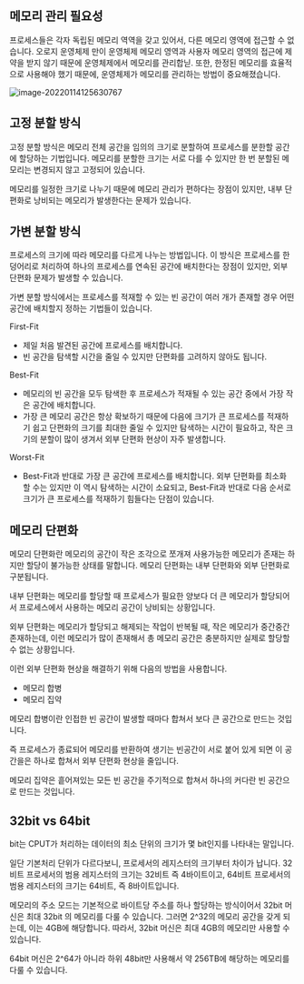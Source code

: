 ## 메모리 관리 필요성

프로세스들은 각자 독립된 메모리 역역을 갖고 있어서, 다른 메모리 영역에 접근할 수 없습니다. 오로지 운영체제 만이 운영체제 메모리 영역과 사용자 메모리 영역의 접근에 제약을 받지 않기 때문에 운영체제에서 메모리를 관리합닏. 또한, 한정된 메모리를 효율적으로 사용해야 했기 때문에, 운영체제가 메모리를 관리하는 방법이 중요해졌습니다.

![image-20220114125630767](C:\Users\taehy\AppData\Roaming\Typora\typora-user-images\image-20220114125630767.png)

## 고정 분할 방식

고정 분할 방식은 메모리 전체 공간을 임의의 크기로 분할하여 프로세스를 분한할 공간에 할당하는 기법입니다. 메모리를 분할한 크기는 서로 다를 수 있지만 한 번 분할된 메모리는 변경되지 않고 고정되어 있습니다.

메모리를 일정한 크기로 나누기 때문에 메모리 관리가 편하다는 장점이 있지만, 내부 단편화로 낭비되는 메모리가 발생한다는 문제가 있습니다.

## 가변 분할 방식

프로세스의 크기에 따라 메모리를 다르게 나누는 방법입니다. 이 방식은 프로세스를 한 덩어리로 처리하여 하나의 프로세스를 연속된 공간에 배치한다는 장점이 있지만, 외부 단편화 문제가 발생할 수 있습니다.

가변 분할 방식에서는 프로세스를 적재할 수 있는 빈 공간이 여러 개가 존재할 경우 어떤 공간에 배치할지 정하는 기법들이 있습니다.

First-Fit

- 제일 처음 발견된 공간에 프로세스를 배치합니다.
- 빈 공간을 탐색할 시간을 줄일 수 있지만 단편화를 고려하지 않아도 됩니다.

Best-Fit

- 메모리의 빈 공간을 모두 탐색한 후 프로세스가 적재될 수 있는 공간 중에서 가장 작은 공간에 배치합니다.
- 가장 큰 메모리 공간은 항상 확보하기 때문에 다음에 크기가 큰 프로세스를 적재하기 쉽고 단편화의 크기를 최대한 줄일 수 있지만 탐색하는 시간이 필요하고, 작은 크기의 분할이 많이 생겨서 외부 단편화 현상이 자주 발생합니다.

Worst-Fit

- Best-Fit과 반대로 가장 큰 공간에 프로세스를 배치합니다. 외부 단편화를 최소화 할 수는 있지만 이 역시 탐색하는 시간이 소요되고, Best-Fit과 반대로 다음 순서로 크기가 큰 프로세스를 적재하기 힘들다는 단점이 있습니다.

## **메모리 단편화**

메모리 단편화란 메모리의 공간이 작은 조각으로 쪼개져 사용가능한 메모리가 존재는 하지만 할당이 불가능한 상태를 말합니다. 메모리 단편화는 내부 단편화와 외부 단편화로 구분됩니다.

내부 단편화는 메모리를 할당할 때 프로세스가 필요한 양보다 더 큰 메모리가 할당되어서 프로세스에서 사용하는 메모리 공간이 낭비되는 상황입니다.

외부 단편화는 메모리가 할당되고 해제되는 작업이 반복될 때, 작은 메모리가 중간중간 존재하는데, 이런 메모리가 많이 존재해서 총 메모리 공간은 충분하지만 실제로 할당할 수 없는 상황입니다.

이런 외부 단편화 현상을 해결하기 위해 다음의 방법을 사용합니다.

- 메모리 합병
- 메모리 집약

메모리 합병이란 인접한 빈 공간이 발생할 때마다 합쳐서 보다 큰 공간으로 만드는 것입니다.

즉 프로세스가 종료되어 메모리를 반환하여 생기는 빈공간이 서로 붙어 있게 되면 이 공간을은 하나로 합쳐서 외부 단편화 현상을 줄입니다.

메모리 집약은 흩어져있는 모든 빈 공간을 주기적으로 합쳐서 하나의 커다란 빈 공간으로 만드는 것입니다.

## 32bit vs 64bit

bit는 CPUT가 처리하는 데이터의 최소 단위의 크기가 몇 bit인지를 나타내는 말입니다.

일단 기본처리 단위가 다르다보니, 프로세서의 레지스터의 크기부터 차이가 납니다. 32비트 프로세서의 범용 레지스터의 크기는 32비트 즉 4바이트이고, 64비트 프로세서의 범용 레지스터의 크기는 64비트, 즉 8바이트입니다.

메모리의 주소 모드는 기본적으로 바이트당 주소를 하나 할당하는 방식이어서 32bit 머신은 최대 32bit 의 메모리를 다룰 수 있습니다. 그러면 2^32의 메모리 공간을 갖게 되는데, 이는 4GB에 해당합니다. 따라서, 32bit 머신은 최대 4GB의 메모리만 사용할 수 있습니다.

64bit 머신은 2^64가 아니라 하위 48bit만 사용해서 약 256TB에 해당하는 메모리를 다룰 수 있습니다.